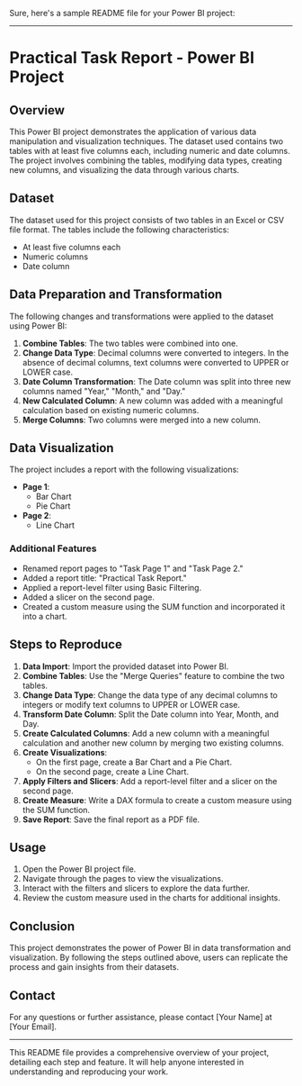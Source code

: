 Sure, here's a sample README file for your Power BI project:

---

# Practical Task Report - Power BI Project

## Overview
This Power BI project demonstrates the application of various data manipulation and visualization techniques. The dataset used contains two tables with at least five columns each, including numeric and date columns. The project involves combining the tables, modifying data types, creating new columns, and visualizing the data through various charts.

## Dataset
The dataset used for this project consists of two tables in an Excel or CSV file format. The tables include the following characteristics:
- At least five columns each
- Numeric columns
- Date column

## Data Preparation and Transformation
The following changes and transformations were applied to the dataset using Power BI:
1. **Combine Tables**: The two tables were combined into one.
2. **Change Data Type**: Decimal columns were converted to integers. In the absence of decimal columns, text columns were converted to UPPER or LOWER case.
3. **Date Column Transformation**: The Date column was split into three new columns named "Year," "Month," and "Day."
4. **New Calculated Column**: A new column was added with a meaningful calculation based on existing numeric columns.
5. **Merge Columns**: Two columns were merged into a new column.

## Data Visualization
The project includes a report with the following visualizations:
- **Page 1**:
  - Bar Chart
  - Pie Chart
- **Page 2**:
  - Line Chart

### Additional Features
- Renamed report pages to "Task Page 1" and "Task Page 2."
- Added a report title: "Practical Task Report."
- Applied a report-level filter using Basic Filtering.
- Added a slicer on the second page.
- Created a custom measure using the SUM function and incorporated it into a chart.

## Steps to Reproduce
1. **Data Import**: Import the provided dataset into Power BI.
2. **Combine Tables**: Use the "Merge Queries" feature to combine the two tables.
3. **Change Data Type**: Change the data type of any decimal columns to integers or modify text columns to UPPER or LOWER case.
4. **Transform Date Column**: Split the Date column into Year, Month, and Day.
5. **Create Calculated Columns**: Add a new column with a meaningful calculation and another new column by merging two existing columns.
6. **Create Visualizations**: 
   - On the first page, create a Bar Chart and a Pie Chart.
   - On the second page, create a Line Chart.
7. **Apply Filters and Slicers**: Add a report-level filter and a slicer on the second page.
8. **Create Measure**: Write a DAX formula to create a custom measure using the SUM function.
9. **Save Report**: Save the final report as a PDF file.

## Usage
1. Open the Power BI project file.
2. Navigate through the pages to view the visualizations.
3. Interact with the filters and slicers to explore the data further.
4. Review the custom measure used in the charts for additional insights.

## Conclusion
This project demonstrates the power of Power BI in data transformation and visualization. By following the steps outlined above, users can replicate the process and gain insights from their datasets.

## Contact
For any questions or further assistance, please contact [Your Name] at [Your Email].

---

This README file provides a comprehensive overview of your project, detailing each step and feature. It will help anyone interested in understanding and reproducing your work.
